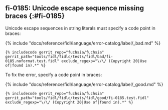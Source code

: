 ## fi-0185: Unicode escape sequence missing braces {:#fi-0185}

Unicode escape sequences in string literals must specify a code point in braces:

{% include "docs/reference/fidl/language/error-catalog/label/_bad.md" %}

```fidl
{% includecode gerrit_repo="fuchsia/fuchsia" gerrit_path="tools/fidl/fidlc/tests/fidl/bad/fi-0185.noformat.test.fidl" exclude_regexp="\/\/ (Copyright 20|Use of|found in).*" %}
```

To fix the error, specify a code point in braces:

{% include "docs/reference/fidl/language/error-catalog/label/_good.md" %}

```fidl
{% includecode gerrit_repo="fuchsia/fuchsia" gerrit_path="tools/fidl/fidlc/tests/fidl/good/fi-0185.test.fidl" exclude_regexp="\/\/ (Copyright 20|Use of|found in).*" %}
```
